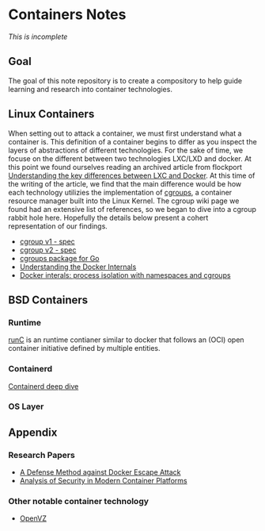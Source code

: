 # Containers Notes
*This is incomplete*

## Goal
The goal of this note repository is to create a compository to help guide learning and research into container technologies.

## Linux Containers

When setting out to attack a container, we must first understand what a container is. This definition of a container begins to differ as you inspect the layers of abstractions of different technologies. For the sake of time, we focuse on the different between two technologies LXC/LXD and docker. At this point we found ourselves reading an archived article from flockport [Understanding the key differences between LXC and Docker](https://archives.flockport.com/lxc-vs-docker/). At this time of the writing of the article, we find that the main difference would be how each technology utilizies the implementation of [cgroups](https://en.wikipedia.org/wiki/Cgroups), a container resource manager built into the Linux Kernel. The cgroup wiki page we found had an extensive list of references, so we began to dive into a cgroup rabbit hole here. Hopefully the details below present a cohert representation of our findings.

- [cgroup v1 - spec](https://www.kernel.org/doc/Documentation/cgroup-v1/)
- [cgroup v2 - spec](https://www.kernel.org/doc/html/latest/admin-guide/cgroup-v2.html)
- [cgroups package for Go](https://github.com/containerd/cgroups)
- [Understanding the Docker Internals](https://medium.com/@BeNitinAgarwal/understanding-the-docker-internals-7ccb052ce9fe)
- [Docker interals: process isolation with namespaces and cgroups](https://leftasexercise.com/2018/04/12/docker-internals-process-isolation-with-namespaces-and-cgroups/)

## BSD Containers

### Runtime
[runC](https://opensource.com/life/16/8/runc-little-container-engine-could) is an runtime contianer similar to docker that follows an (OCI) open container initiative defined by multiple entities.

### Containerd
[Containerd deep dive](https://www.youtube.com/watch?v=4f_2u6rIDTk)

### OS Layer

## Appendix
### Research Papers
- [A Defense Method against Docker Escape Attack](https://dl.acm.org/doi/pdf/10.1145/3058060.3058085?download=true)
- [Analysis of Security in Modern Container Platforms](https://link.springer.com/content/pdf/10.1007%2F978-981-10-5026-8_14.pdf)

### Other notable container technology
- [OpenVZ](https://openvz.org/)
